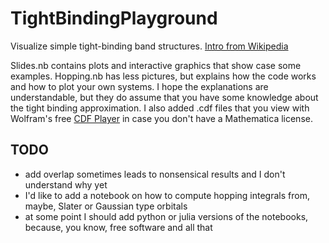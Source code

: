 # TightBindingPlayground
Visualize simple tight-binding band structures. [Intro from Wikipedia](https://en.wikipedia.org/wiki/Tight_binding)

Slides.nb contains plots and interactive graphics that show case some examples. Hopping.nb has less pictures, but explains how the code works and how to plot your own systems. I hope the explanations are understandable, but they do assume that you have some knowledge about the tight binding approximation. I also added .cdf files that you view with Wolfram's free [CDF Player](https://www.wolfram.com/cdf-player/) in case you don't have a Mathematica license.

## TODO

* add overlap sometimes leads to nonsensical results and I don't understand why yet
* I'd like to add a notebook on how to compute hopping integrals from, maybe, Slater or Gaussian type orbitals
* at some point I should add python or julia versions of the notebooks, because, you know, free software and all that
